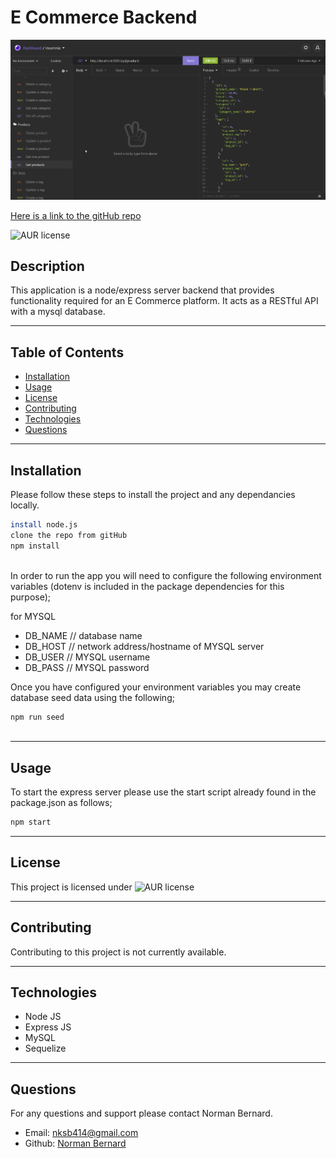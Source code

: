 # E Commerce Backend
 
  
  ![alt text](./images/screenshot.PNG)
  
[Here is a link to the gitHub repo](https://github.com/Normksb/E-Commerce-Back-End)  

![AUR license](https://img.shields.io/static/v1?label=License&message=MIT&color=blue)

## Description
This application is a node/express server backend that provides functionality required for an E Commerce platform. It acts as a RESTful API with a mysql database.


---
## Table of Contents

- [Installation](#installation)
- [Usage](#usage)
- [License](#license)
- [Contributing](#contributing)
- [Technologies](#technologies)
- [Questions](#questions)

---
## Installation  
  
Please follow these steps to install the project and any dependancies locally.

```bash
install node.js
clone the repo from gitHub
npm install
 
```

In order to run the app you will need to configure the following environment variables (dotenv is included in the package dependencies for this purpose);

for MYSQL
- DB_NAME  // database name
- DB_HOST  // network address/hostname of MYSQL server
- DB_USER  // MYSQL username
- DB_PASS  // MYSQL password

Once you have configured your environment variables you may create database seed data using the following;

```bash
npm run seed
 
```

---
## Usage

 
To start the express server please use the start script already found in the package.json as follows;

```bash
npm start
```


---
## License

This project is licensed under ![AUR license](https://img.shields.io/static/v1?label=License&message=MIT&color=blue)

---
## Contributing

Contributing to this project is not currently available.


---

## Technologies


- Node JS
- Express JS
- MySQL
- Sequelize

---

## Questions

For any questions and support please contact Norman Bernard.  
- Email: nksb414@gmail.com
- Github: [Norman Bernard](https://github.com/Normksb)